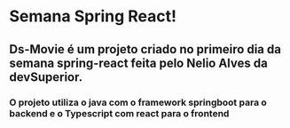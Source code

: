 # Semana Spring React!

## Ds-Movie é um projeto criado no primeiro dia da semana spring-react feita pelo Nelio Alves da devSuperior.
### O projeto utiliza o java com o framework springboot para o backend e o Typescript com react para o frontend
